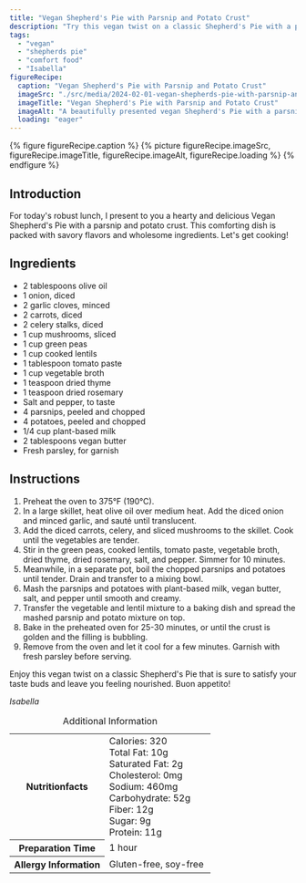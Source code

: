 ```yaml
---
title: "Vegan Shepherd's Pie with Parsnip and Potato Crust"
description: "Try this vegan twist on a classic Shepherd's Pie with a parsnip and potato crust. Packed with savory flavors and wholesome ingredients, it's a hearty and delicious dish that will satisfy your cravings."
tags:
  - "vegan"
  - "shepherds pie"
  - "comfort food"
  - "Isabella"
figureRecipe: 
  caption: "Vegan Shepherd's Pie with Parsnip and Potato Crust"
  imageSrc: "./src/media/2024-02-01-vegan-shepherds-pie-with-parsnip-and-potato-crust-5265.png"
  imageTitle: "Vegan Shepherd's Pie with Parsnip and Potato Crust"
  imageAlt: "A beautifully presented vegan Shepherd's Pie with a parsnip and potato crust, set on a rustic wooden table in a warm and inviting ambiance. The dish is perfectly portioned and exudes comforting aromas, offering a wholesome and satisfying vegan interpretation of a traditional favorite."
  loading: "eager"
---
```


{% figure figureRecipe.caption %}
{% picture figureRecipe.imageSrc, figureRecipe.imageTitle, figureRecipe.imageAlt, figureRecipe.loading %}
{% endfigure %}

## Introduction

For today's robust lunch, I present to you a hearty and delicious Vegan Shepherd's Pie with a parsnip and potato crust. This comforting dish is packed with savory flavors and wholesome ingredients. Let's get cooking!

## Ingredients

- 2 tablespoons olive oil
- 1 onion, diced
- 2 garlic cloves, minced
- 2 carrots, diced
- 2 celery stalks, diced
- 1 cup mushrooms, sliced
- 1 cup green peas
- 1 cup cooked lentils
- 1 tablespoon tomato paste
- 1 cup vegetable broth
- 1 teaspoon dried thyme
- 1 teaspoon dried rosemary
- Salt and pepper, to taste
- 4 parsnips, peeled and chopped
- 4 potatoes, peeled and chopped
- 1/4 cup plant-based milk
- 2 tablespoons vegan butter
- Fresh parsley, for garnish

## Instructions

1. Preheat the oven to 375°F (190°C).
2. In a large skillet, heat olive oil over medium heat. Add the diced onion and minced garlic, and sauté until translucent.
3. Add the diced carrots, celery, and sliced mushrooms to the skillet. Cook until the vegetables are tender.
4. Stir in the green peas, cooked lentils, tomato paste, vegetable broth, dried thyme, dried rosemary, salt, and pepper. Simmer for 10 minutes.
5. Meanwhile, in a separate pot, boil the chopped parsnips and potatoes until tender. Drain and transfer to a mixing bowl.
6. Mash the parsnips and potatoes with plant-based milk, vegan butter, salt, and pepper until smooth and creamy.
7. Transfer the vegetable and lentil mixture to a baking dish and spread the mashed parsnip and potato mixture on top.
8. Bake in the preheated oven for 25-30 minutes, or until the crust is golden and the filling is bubbling.
9. Remove from the oven and let it cool for a few minutes. Garnish with fresh parsley before serving.


Enjoy this vegan twist on a classic Shepherd's Pie that is sure to satisfy your taste buds and leave you feeling nourished. Buon appetito!

*Isabella*

<table><caption class='sr-only'>Additional Information</caption><tr><th>Nutritionfacts</th><td>Calories: 320<br />
Total Fat: 10g<br />
Saturated Fat: 2g<br />
Cholesterol: 0mg<br />
Sodium: 460mg<br />
Carbohydrate: 52g<br />
Fiber: 12g<br />
Sugar: 9g<br />
Protein: 11g&nbsp;</td></tr><tr><th>Preparation Time</th><td>1 hour&nbsp;</td></tr><tr><th>Allergy Information</th><td>Gluten-free, soy-free&nbsp;</td></tr></table>

